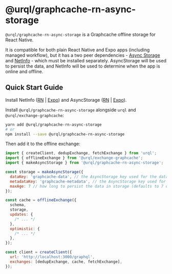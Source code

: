 # @urql/graphcache-rn-async-storage

`@urql/graphcache-rn-async-storage` is a Graphcache offline storage for React Native.

It is compatible for both plain React Native and Expo apps (including managed workflow), but it has a two peer dependencies - [Async Storage](https://react-native-async-storage.github.io/async-storage/) and [NetInfo](https://github.com/react-native-netinfo/react-native-netinfo) - which must be installed separately. AsyncStorage will be used to persist the data, and NetInfo will be used to determine when the app is online and offline.

## Quick Start Guide

Install NetInfo ([RN](https://github.com/react-native-netinfo/react-native-netinfo) | [Expo](https://docs.expo.dev/versions/latest/sdk/netinfo/)) and AsyncStorage ([RN](https://react-native-async-storage.github.io/async-storage/docs/install) | [Expo](https://docs.expo.dev/versions/v42.0.0/sdk/async-storage/)).

Install `@urql/graphcache-rn-async-storage` alongside `urql` and `@urql/exchange-graphcache`:

```sh
yarn add @urql/graphcache-rn-async-storage
# or
npm install --save @urql/graphcache-rn-async-storage
```

Then add it to the offline exchange:

```js
import { createClient, dedupExchange, fetchExchange } from 'urql';
import { offlineExchange } from '@urql/exchange-graphcache';
import { makeAsyncStorage } from '@urql/graphcache-rn-async-storage';

const storage = makeAsyncStorage({
  dataKey: 'graphcache-data', // the AsyncStorage key used for the data (defaults to graphcache-data)
  metadataKey: 'graphcache-metadata', // the AsyncStorage key used for the metadata (defaults to graphcache-metadata)
  maxAge: 7 // how long to persist the data in storage (defaults to 7 days)
});

const cache = offlineExchange({
  schema,
  storage,
  updates: {
    /* ... */
  },
  optimistic: {
    /* ... */
  },
});

const client = createClient({
  url: 'http://localhost:3000/graphql',
  exchanges: [dedupExchange, cache, fetchExchange],
});
```
